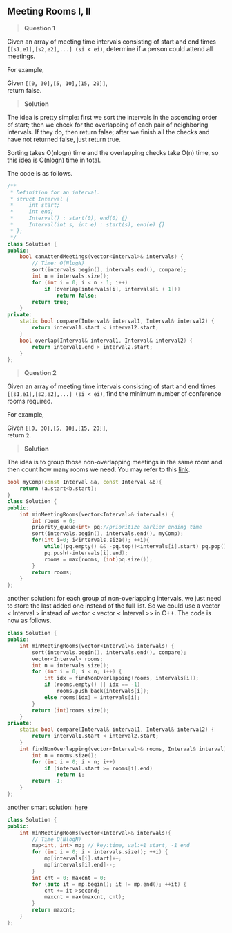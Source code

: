 ## Meeting Rooms I, II

>**Question 1**

Given an array of meeting time intervals consisting of start and end times `[[s1,e1],[s2,e2],...] (si < ei)`, determine if a person could attend all meetings.

For example,

Given `[[0, 30],[5, 10],[15, 20]]`,  
return false.

>**Solution**

The idea is pretty simple: first we sort the intervals in the ascending order of start; then we check for the overlapping of each pair of neighboring intervals. If they do, then return false; after we finish all the checks and have not returned false, just return true.

Sorting takes O(nlogn) time and the overlapping checks take O(n) time, so this idea is O(nlogn) time in total.

The code is as follows.
```c++
/**
 * Definition for an interval.
 * struct Interval {
 *     int start;
 *     int end;
 *     Interval() : start(0), end(0) {}
 *     Interval(int s, int e) : start(s), end(e) {}
 * };
 */
class Solution {
public:
    bool canAttendMeetings(vector<Interval>& intervals) {
        // Time: O(NlogN)
        sort(intervals.begin(), intervals.end(), compare);
        int n = intervals.size();
        for (int i = 0; i < n - 1; i++)
            if (overlap(intervals[i], intervals[i + 1]))
                return false;
        return true;
    }
private:
    static bool compare(Interval& interval1, Interval& interval2) {
        return interval1.start < interval2.start;
    }
    bool overlap(Interval& interval1, Interval& interval2) {
        return interval1.end > interval2.start;
    }
};
```

>**Question 2**

Given an array of meeting time intervals consisting of start and end times `[[s1,e1],[s2,e2],...] (si < ei)`, find the minimum number of conference rooms required.

For example,

Given `[[0, 30],[5, 10],[15, 20]]`,  
return `2`.

>**Solution**

The idea is to group those non-overlapping meetings in the same room and then count how many rooms we need. You may refer to this [link](https://leetcode.com/discuss/50783/java-ac-code-using-comparator).


```c++
bool myComp(const Interval &a, const Interval &b){
    return (a.start<b.start);
}
class Solution {
public:
    int minMeetingRooms(vector<Interval>& intervals) {
        int rooms = 0;
        priority_queue<int> pq;//prioritize earlier ending time
        sort(intervals.begin(), intervals.end(), myComp);
        for(int i=0; i<intervals.size(); ++i){
            while(!pq.empty() && -pq.top()<intervals[i].start) pq.pop();
            pq.push(-intervals[i].end);
            rooms = max(rooms, (int)pq.size());
        }
        return rooms;
    }
};

```

another solution: for each group of non-overlapping intervals, we just need to store the last added one instead of the full list. So we could use a vector < Interval > instead of vector < vector < Interval >> in C++. The code is now as follows.

```c++
class Solution {
public:
    int minMeetingRooms(vector<Interval>& intervals) {
        sort(intervals.begin(), intervals.end(), compare);
        vector<Interval> rooms;
        int n = intervals.size();
        for (int i = 0; i < n; i++) {
            int idx = findNonOverlapping(rooms, intervals[i]);
            if (rooms.empty() || idx == -1)
                rooms.push_back(intervals[i]);
            else rooms[idx] = intervals[i];
        }
        return (int)rooms.size();
    }
private:
    static bool compare(Interval& interval1, Interval& interval2) {
        return interval1.start < interval2.start;
    }
    int findNonOverlapping(vector<Interval>& rooms, Interval& interval) {
        int n = rooms.size();
        for (int i = 0; i < n; i++)
            if (interval.start >= rooms[i].end)
                return i;
        return -1;
    }
};
```

another smart solution: [here](https://leetcode.com/discuss/58720/c-solution-using-a-map-total-11-lines)

```c++
class Solution {
public:
    int minMeetingRooms(vector<Interval>& intervals){
        // Time O(NlogN)
        map<int, int> mp; // key:time, val:+1 start, -1 end
        for (int i = 0; i < intervals.size(); ++i) {
            mp[intervals[i].start]++;
            mp[intervals[i].end]--;
        }
        int cnt = 0; maxcnt = 0;
        for (auto it = mp.begin(); it != mp.end(); ++it) {
            cnt += it->second;
            maxcnt = max(maxcnt, cnt);
        }
        return maxcnt;
    }
};
```
